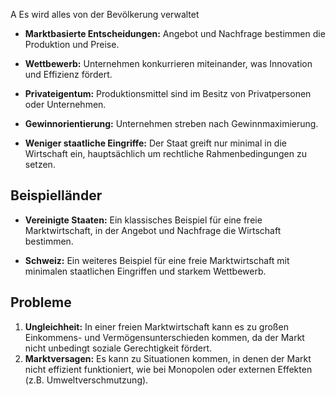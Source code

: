 A
Es wird alles von der Bevölkerung verwaltet
- **Marktbasierte Entscheidungen:** Angebot und Nachfrage bestimmen die Produktion und Preise.

- **Wettbewerb:** Unternehmen konkurrieren miteinander, was Innovation und Effizienz fördert.

- **Privateigentum:** Produktionsmittel sind im Besitz von Privatpersonen oder Unternehmen.

- **Gewinnorientierung:** Unternehmen streben nach Gewinnmaximierung.

- **Weniger staatliche Eingriffe:** Der Staat greift nur minimal in die Wirtschaft ein, hauptsächlich um rechtliche Rahmenbedingungen zu setzen.
## Beispielländer

- **Vereinigte Staaten:** Ein klassisches Beispiel für eine freie Marktwirtschaft, in der Angebot und Nachfrage die Wirtschaft bestimmen.

- **Schweiz:** Ein weiteres Beispiel für eine freie Marktwirtschaft mit minimalen staatlichen Eingriffen und starkem Wettbewerb.

## Probleme
1. **Ungleichheit:** In einer freien Marktwirtschaft kann es zu großen Einkommens- und Vermögensunterschieden kommen, da der Markt nicht unbedingt soziale Gerechtigkeit fördert.
2. **Marktversagen:** Es kann zu Situationen kommen, in denen der Markt nicht effizient funktioniert, wie bei Monopolen oder externen Effekten (z.B. Umweltverschmutzung).
